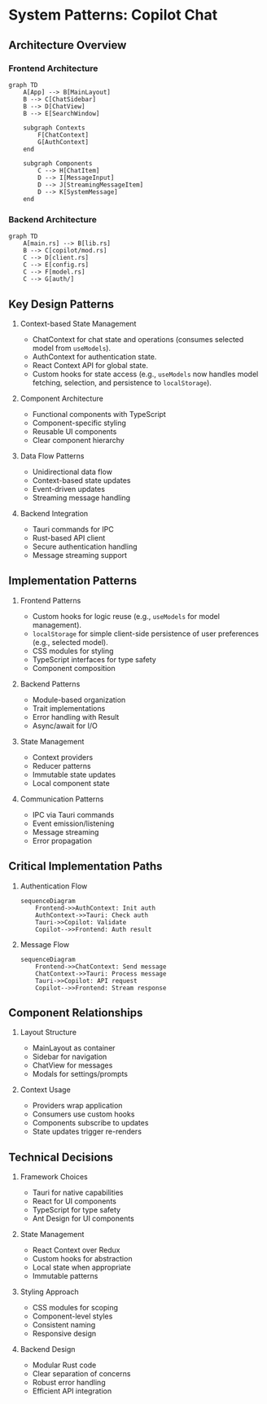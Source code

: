 # System Patterns: Copilot Chat

## Architecture Overview

### Frontend Architecture
```mermaid
graph TD
    A[App] --> B[MainLayout]
    B --> C[ChatSidebar]
    B --> D[ChatView]
    B --> E[SearchWindow]
    
    subgraph Contexts
        F[ChatContext]
        G[AuthContext]
    end
    
    subgraph Components
        C --> H[ChatItem]
        D --> I[MessageInput]
        D --> J[StreamingMessageItem]
        D --> K[SystemMessage]
    end
```

### Backend Architecture
```mermaid
graph TD
    A[main.rs] --> B[lib.rs]
    B --> C[copilot/mod.rs]
    C --> D[client.rs]
    C --> E[config.rs]
    C --> F[model.rs]
    C --> G[auth/]
```

## Key Design Patterns

1. Context-based State Management
   - ChatContext for chat state and operations (consumes selected model from `useModels`).
   - AuthContext for authentication state.
   - React Context API for global state.
   - Custom hooks for state access (e.g., `useModels` now handles model fetching, selection, and persistence to `localStorage`).

2. Component Architecture
   - Functional components with TypeScript
   - Component-specific styling
   - Reusable UI components
   - Clear component hierarchy

3. Data Flow Patterns
   - Unidirectional data flow
   - Context-based state updates
   - Event-driven updates
   - Streaming message handling

4. Backend Integration
   - Tauri commands for IPC
   - Rust-based API client
   - Secure authentication handling
   - Message streaming support

## Implementation Patterns

1. Frontend Patterns
   - Custom hooks for logic reuse (e.g., `useModels` for model management).
   - `localStorage` for simple client-side persistence of user preferences (e.g., selected model).
   - CSS modules for styling
   - TypeScript interfaces for type safety
   - Component composition

2. Backend Patterns
   - Module-based organization
   - Trait implementations
   - Error handling with Result
   - Async/await for I/O

3. State Management
   - Context providers
   - Reducer patterns
   - Immutable state updates
   - Local component state

4. Communication Patterns
   - IPC via Tauri commands
   - Event emission/listening
   - Message streaming
   - Error propagation

## Critical Implementation Paths

1. Authentication Flow
   ```mermaid
   sequenceDiagram
       Frontend->>AuthContext: Init auth
       AuthContext->>Tauri: Check auth
       Tauri->>Copilot: Validate
       Copilot-->>Frontend: Auth result
   ```

2. Message Flow
   ```mermaid
   sequenceDiagram
       Frontend->>ChatContext: Send message
       ChatContext->>Tauri: Process message
       Tauri->>Copilot: API request
       Copilot-->>Frontend: Stream response
   ```

## Component Relationships

1. Layout Structure
   - MainLayout as container
   - Sidebar for navigation
   - ChatView for messages
   - Modals for settings/prompts

2. Context Usage
   - Providers wrap application
   - Consumers use custom hooks
   - Components subscribe to updates
   - State updates trigger re-renders

## Technical Decisions

1. Framework Choices
   - Tauri for native capabilities
   - React for UI components
   - TypeScript for type safety
   - Ant Design for UI components

2. State Management
   - React Context over Redux
   - Custom hooks for abstraction
   - Local state when appropriate
   - Immutable patterns

3. Styling Approach
   - CSS modules for scoping
   - Component-level styles
   - Consistent naming
   - Responsive design

4. Backend Design
   - Modular Rust code
   - Clear separation of concerns
   - Robust error handling
   - Efficient API integration

